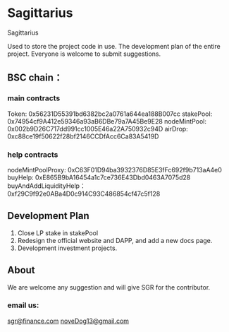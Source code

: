 # Sagittarius
Sagittarius

Used to store the project code in use. The development plan of the entire project. Everyone is welcome to submit suggestions.


## BSC chain：

### main contracts
Token: 0x56231D55391bd6382bc2a0761a644ea188B007cc
stakePool: 0x74954cf9A412e59346a93aB6DBe79a7A45Be9E28
nodeMintPool: 0x002b9D26C717dd991cc1005E46a22A750932c94D
airDrop: 0xc88ce19f50622f28bf2146CCDfAcc6Ca83A5419D

### help contracts
nodeMintPoolProxy: 0xC63F01D94ba3932376D85E3fFc692f9b713aA4e0
buyHelp: 0xE865B9bA16454a1c7ce736E43Dbd0463A7075d28
buyAndAddLiquidityHelp：0xf29C9f92e0ABa4D0c914C93C486854cf47c5f128


## Development Plan
1. Close LP stake in stakePool
2. Redesign the official website and DAPP, and add a new docs page.
3. Development investment projects.

## About
 We are welcome any suggestion and will give SGR for the contributor.
 
 
### email us: 
sgr@finance.com
noveDog13@gmail.com
